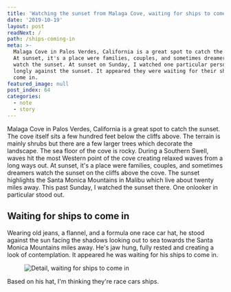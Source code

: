 ```yaml
---
title: 'Watching the sunset from Malaga Cove, waiting for ships to come in'
date: '2019-10-19'
layout: post
readNext: /
path: /ships-coming-in
meta: >-
  Malaga Cove in Palos Verdes, California is a great spot to catch the sunset.
  At sunset, it's a place were families, couples, and sometimes dreamers go to
  watch the sunset. At sunset on Sunday, I watched one particular person stare
  longly against the sunset. It appeared they were waiting for their ships to
  come in.
featured_image: null
post_index: 64
categories:
  - note
  - story
---
```


Malaga Cove in Palos Verdes, California is a great spot to catch the sunset. The cove itself sits a few hundred feet below the cliffs above. The terrain is mainly shrubs but there are a few larger trees which decorate the landscape. The sea floor of the cove is rocky. During a Southern Swell, waves hit the most Western point of the cove creating relaxed waves from a long ways out. At sunset, it's a place were families, couples, and sometimes dreamers watch the sunset on the cliffs above the cove. The sunset highlights the Santa Monica Mountains in Malibu which live about twenty miles away. This past Sunday, I watched the sunset there. One onlooker in particular stood out.

## Waiting for ships to come in

Wearing old jeans, a flannel, and a formula one race car hat, he stood against the sun facing the shadows looking out to sea towards the Santa Monica Mountains miles away. He's jaw hung, fully rested and creating a look of contemplation. It appeared he was waiting for his ships to come in.

<figure class="figure--post">
  <img src="https://yowainwright.imgix.net/ships-coming-in/detail-ships-coming-in-grey.jpg?auto=format&w=800&fit=crop&crop=focalpoint&auto=format" alt="Detail, waiting for ships to come in" />
</figure>

Based on his hat, I'm thinking they're race cars ships.

